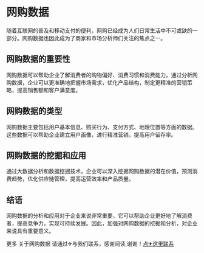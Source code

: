 # 网购数据

随着互联网的普及和移动支付的便利，网购已经成为人们日常生活中不可或缺的一部分。网购数据也因此成为了商家和市场分析师们关注的焦点之一。

## 网购数据的重要性

网购数据可以帮助企业了解消费者的购物偏好、消费习惯和消费能力。通过分析网购数据，企业可以更准确地把握市场需求，优化产品结构，制定更精准的营销策略，提高销售额和客户满意度。

## 网购数据的类型

网购数据主要包括用户基本信息、购买行为、支付方式、地理位置等方面的数据。这些数据可以帮助企业建立用户画像，进行精准营销，提高用户留存率。

## 网购数据的挖掘和应用

通过大数据分析和数据挖掘技术，企业可以深入挖掘网购数据的潜在价值，预测消费趋势，优化供应链管理，提高运营效率和产品质量。

## 结语

网购数据的分析和应用对于企业来说非常重要，它可以帮助企业更好地了解消费者，提高竞争力，实现可持续发展。因此，加强对网购数据的挖掘和分析，对企业来说具有重要意义。

更多 关于网购数据 请通过✈与我们联系，感谢阅读,谢谢！[点✈这里联系](https://111.k02.cc)